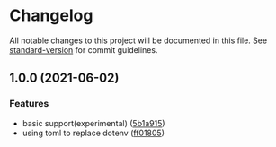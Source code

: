 # Changelog

All notable changes to this project will be documented in this file. See [standard-version](https://github.com/conventional-changelog/standard-version) for commit guidelines.

## 1.0.0 (2021-06-02)


### Features

* basic support(experimental) ([5b1a915](https://github.com/uioz/webpack-env-plugin/commit/5b1a915beec6190942972433747f30a4cd067f73))
* using toml to replace dotenv ([ff01805](https://github.com/uioz/webpack-env-plugin/commit/ff01805a6659b87408194bff4c0d0296a27b4699))
